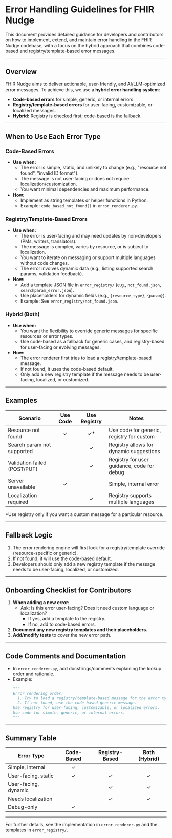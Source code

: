 # Error Handling Guidelines for FHIR Nudge

This document provides detailed guidance for developers and contributors on how to implement, extend, and maintain error handling in the FHIR Nudge codebase, with a focus on the hybrid approach that combines code-based and registry/template-based error messages.

---

## Overview

FHIR Nudge aims to deliver actionable, user-friendly, and AI/LLM-optimized error messages. To achieve this, we use a **hybrid error handling system**:
- **Code-based errors** for simple, generic, or internal errors.
- **Registry/template-based errors** for user-facing, customizable, or localized messages.
- **Hybrid:** Registry is checked first; code-based is the fallback.

---

## When to Use Each Error Type

### Code-Based Errors
- **Use when:**
  - The error is simple, static, and unlikely to change (e.g., "resource not found", "invalid ID format").
  - The message is not user-facing or does not require localization/customization.
  - You want minimal dependencies and maximum performance.
- **How:**
  - Implement as string templates or helper functions in Python.
  - Example: `code_based_not_found()` in `error_renderer.py`.

### Registry/Template-Based Errors
- **Use when:**
  - The error is user-facing and may need updates by non-developers (PMs, writers, translators).
  - The message is complex, varies by resource, or is subject to localization.
  - You want to iterate on messaging or support multiple languages without code changes.
  - The error involves dynamic data (e.g., listing supported search params, validation feedback).
- **How:**
  - Add a template JSON file in `error_registry/` (e.g., `not_found.json`, `searchparam_error.json`).
  - Use placeholders for dynamic fields (e.g., `{resource_type}`, `{param}`).
  - Example: See `error_registry/not_found.json`.

### Hybrid (Both)
- **Use when:**
  - You want the flexibility to override generic messages for specific resources or error types.
  - Use code-based as a fallback for generic cases, and registry-based for user-facing or evolving messages.
- **How:**
  - The error renderer first tries to load a registry/template-based message.
  - If not found, it uses the code-based default.
  - Only add a new registry template if the message needs to be user-facing, localized, or customized.

---

## Examples

| Scenario                           | Use Code | Use Registry | Notes                                   |
|-------------------------------------|:--------:|:------------:|-----------------------------------------|
| Resource not found                  |    ✓     |      ✓*      | Use code for generic, registry for custom|
| Search param not supported          |          |      ✓       | Registry allows for dynamic suggestions  |
| Validation failed (POST/PUT)        |          |      ✓       | Registry for user guidance, code for debug|
| Server unavailable                  |    ✓     |              | Simple, internal error                   |
| Localization required               |          |      ✓       | Registry supports multiple languages     |

*Use registry only if you want a custom message for a particular resource.

---

## Fallback Logic

1. The error rendering engine will first look for a registry/template override (resource-specific or generic).
2. If not found, it will use the code-based default.
3. Developers should only add a new registry template if the message needs to be user-facing, localized, or customized.

---

## Onboarding Checklist for Contributors

1. **When adding a new error:**
    - Ask: Is this error user-facing? Does it need custom language or localization?
      - If yes, add a template to the registry.
      - If no, add to code-based errors.
2. **Document any new registry templates and their placeholders.**
3. **Add/modify tests** to cover the new error path.

---

## Code Comments and Documentation

- In `error_renderer.py`, add docstrings/comments explaining the lookup order and rationale.
- Example:
  ```python
  """
  Error rendering order:
    1. Try to load a registry/template-based message for the error type.
    2. If not found, use the code-based generic message.
  Use registry for user-facing, customizable, or localized errors.
  Use code for simple, generic, or internal errors.
  """
  ```

---

## Summary Table

| Error Type         | Code-Based | Registry-Based | Both (Hybrid) |
|--------------------|:----------:|:--------------:|:-------------:|
| Simple, internal   |     ✓      |                |               |
| User-facing, static|     ✓      |      ✓         |      ✓        |
| User-facing, dynamic|           |      ✓         |      ✓        |
| Needs localization |            |      ✓         |      ✓        |
| Debug-only         |     ✓      |                |               |

---

For further details, see the implementation in `error_renderer.py` and the templates in `error_registry/`.
